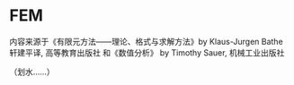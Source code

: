 # FEM

内容来源于《有限元方法——理论、格式与求解方法》by Klaus-Jurgen Bathe 轩建平译, 高等教育出版社 和《数值分析》 by Timothy Sauer, 机械工业出版社

（划水……）
